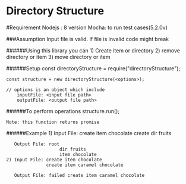 # Directory Structure

#Requirement
    Nodejs : 8 version
    Mocha: to run test cases(5.2.0v)
    
###Assumption
    Input file is valid. If file is invalid code might break
    
######Using this library you can 
    1) Create item or directory
    2) remove directory or item
    3) move directory or item
    
    
######Setup
    const directoryStructure = require("directoryStructure");
    
    const structure = new directoryStructure(<options>);
    
    // options is an object which include
        inputFile: <input file path>
        outputFile: <output file path>
        
        
######To perform operations
    structure.run();
    
    Note: this function returns promise
    


######Example
    1) Input File: create item chocolate
                create dir fruits
    
       Output File: root
                        dir fruits
                        item chocolate   
    2) Input File: create item chocolate
                   create item caramel chocolate
        
       Output File: failed create item caramel chocolate            
